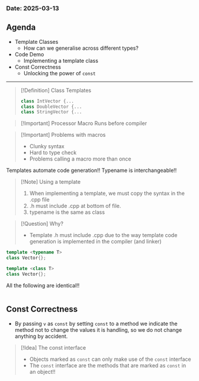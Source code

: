 ### **Date**: 2025-03-13

## Agenda
- Template Classes 
	- How can we generalise across different types?
- Code Demo
	- Implementing a template class
- Const Correctness
	- Unlocking the power of `const`

***
>[!Definition] Class Templates
>```cpp
>class IntVector {...
>class DoubleVector {...
>class StringVector {...
>```

>[!Important] Processor Macro
>Runs before compiler

>[!Important] Problems with macros
>- Clunky syntax
>- Hard to type check
>- Problems calling a macro more than once

Templates automate code generation!!
Typename is interchangeable!!

>[!Note] Using a template
>1. When implementing a template, we must copy the syntax in the .cpp file
>2. .h must include .cpp at bottom of file.
>3. typename is the same as class

>[!Question] Why?
>- Template .h must include .cpp due to the way template code generation is implemented in the compiler (and linker)

```cpp
template <typename T>
class Vector{};

template <class T>
class Vector{};
```

All the following are identical!!
```cpp

```

## Const Correctness
- By passing `v` as `const` 
by setting `const` to a method we indicate the method not to change the values it is handling, so we do not change anything by accident. 

>[!Idea]  The const interface
>- Objects marked as `const` can only make use of the `const` interface
>- The `const` interface are the methods that are marked as `const` in an object!!






